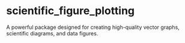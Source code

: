 # scientific_figure_plotting
A powerful package designed for creating high-quality vector graphs, scientific diagrams, and data figures.
